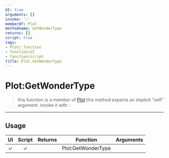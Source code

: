 ```yaml
---
UI: true
arguments: []
invoke: ':'
memberOf: Plot
methodname: GetWonderType
returns: []
script: true
tags:
- Plot/_function
- function/UI
- function/script
title: Plot.GetWonderType
---
```

# Plot:GetWonderType
> this function is a member of [Plot](civ-6/lua/Plot.md)
> this method expects an implicit "self" argument. invoke it with `:`
-----
## Usage
|  UI | Script | Returns | Function | Arguments |
|:---:|:------:|-------:|:--------:|:---------|
|✓|✓||Plot:GetWonderType||
